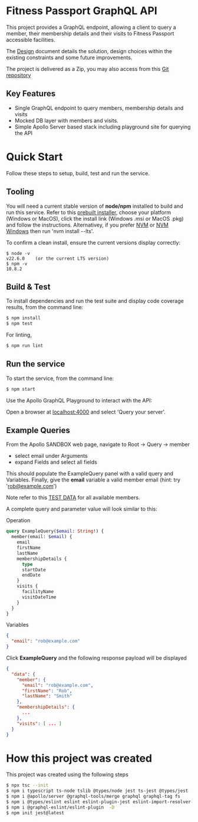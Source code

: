 # Fitness Passport GraphQL API

This project provides a GraphQL endpoint, allowing a client to query a member, their membership details and their visits to Fitness Passport accessible facilities.

The [Design](./DESIGN.md) document details the solution, design choices within the existing constraints and some future improvements.

The project is delivered as a Zip, you may also access from this [Git repository](https://github.com/craigryan/fitness-passport)

## Key Features

- Single GraphQL endpoint to query members, membership details and visits
- Mocked DB layer with members and visits.
- Simple Apollo Server based stack including playground site for querying the API

# Quick Start

Follow these steps to setup, build, test and run the service.

## Tooling

You will need a current stable version of **node/npm** installed to build and run this service. Refer to this [prebuilt installer](https://nodejs.org/en/download/prebuilt-installer), choose your platform (Windows or MacOS), click the install link (Windows .msi or MacOS .pkg) and follow the instructions. Alternativey, if you prefer [NVM](https://github.com/nvm-sh/nvm) or [NVM Windows](https://github.com/coreybutler/nvm-windows#readme) then run 'nvm install --lts'.

To confirm a clean install, ensure the current versions display correctly:

```
$ node -v
v22.6.0    (or the current LTS version)
$ npm -v
10.8.2
```

## Build & Test

To install dependencies and run the test suite and display code coverage results, from the command line:

```bash
$ npm install
$ npm test
```

For linting,

```bash
$ npm run lint
```

## Run the service

To start the service, from the command line:

```bash
$ npm start
```

Use the Apollo GraphQL Playground to interact with the API:

Open a browser at [localhost:4000](http://localhost:4000) and select 'Query your server'.

## Example Queries

From the Apollo SANDBOX web page, navigate to Root -> Query -> member

- select email under Arguments
- expand Fields and select all fields

This should populate the ExampleQuery panel with a valid query and Variables. Finally, give the **email** variable a valid member email (hint: try 'rob@example.com')

Note refer to this [TEST DATA](./src/data/members.ts) for all available members.

A complete query and parameter value will look similar to this:

Operation

```graphql
query ExampleQuery($email: String!) {
  member(email: $email) {
    email
    firstName
    lastName
    membershipDetails {
      type
      startDate
      endDate
    }
    visits {
      facilityName
      visitDateTime
    }
  }
}
```

Variables

```json
{
  "email": "rob@example.com"
}
```

Click **ExampleQuery** and the following response payload will be displayed

```json
{
  "data": {
    "member": {
      "email": "rob@example.com",
      "firstName": "Rob",
      "lastName": "Smith"
    },
    "membershipDetails": {
      ...
    },
    "visits": [ ... ]
  }
}
```

# How this project was created

This project was created using the following steps

```bash
$ npx tsc --init
$ npm i typescript ts-node tslib @types/node jest ts-jest @types/jest -D
$ npm i @apollo/server @graphql-tools/merge graphql graphql-tag fs
$ npm i @types/eslint eslint eslint-plugin-jest eslint-import-resolver-typescript -D
$ npm i @graphql-eslint/eslint-plugin  -D
$ npm init jest@latest
```
